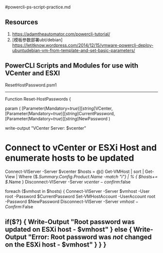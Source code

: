 #powercli-ps-script-practice.md

## Resources 

1. https://adamtheautomator.com/powercli-tutorial/
2. [模板参数部署ubt/debian] https://letitknow.wordpress.com/2014/12/15/vmware-powercli-deploy-ubuntudebian-vm-from-template-and-set-basic-parameters/





## PowerCLI Scripts and Modules for use with VCenter and ESXI

ResetHostPassword.psm1

----
Function Reset-HostPasswords {

param (
    [Parameter(Mandatory=$true)][string]$VCenter,
    [Parameter(Mandatory=$true)][string]$CurrentPassword,
    [Parameter(Mandatory=$true)][string]$NewPassword
 )

 write-output "VCenter Server: $vcenter"

# Connect to vCenter or ESXi Host and enumerate hosts to be updated
Connect-VIServer -Server $vcenter
$hosts = @()
Get-VMHost | sort | Get-View | Where {$_.Summary.Config.Product.Name -match "i"} | % { $hosts+= $_.Name }
Disconnect-VIServer -Server $vcenter -confirm:$false


foreach ($vmhost in $hosts) {
Connect-VIServer -Server $vmhost -User root -Password $CurrentPassword
Set-VMHostAccount -UserAccount root -Password $NewPassword
Disconnect-VIServer -Server $vmhost -Confirm:$False

if($?) {
Write-Output "Root password was updated on ESXi host - $vmhost"
    }
else {
Write-Output "Error: Root password was *not* changed on the ESXi host - $vmhost"
    }
}
}
----


